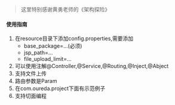 >这里特别感谢黄勇老师的《架构探险》

#### 使用指南

1. 在resource目录下添加config.properties,需要添加
    - base_package=...(必须)
    - jsp_path=...
    - file_upload_limit=...
2. 可以使用注解@Controller,@Service,@Routing,@Inject,@Abject
3. 支持文件上传
4. 路由参数是Param
5. 在com.oureda.project下面有示范例子
6. 支持切面编程
